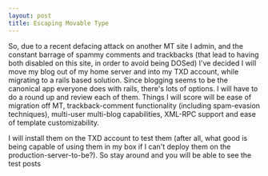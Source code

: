 ```yaml
---
layout: post
title: Escaping Movable Type
---
```


So, due to a recent defacing attack on another MT site I admin, and the constant barrage of spammy comments and trackbacks (that lead to having both disabled on this site, in order to avoid being DOSed) I've decided I will move my blog out of my home server and into my TXD account, while migrating to a rails based solution.
Since blogging seems to be the canonical app everyone does with rails, there's lots of options. I will have to do a round up and review each of them. Things I will score will be ease of migration off MT, trackback-comment functionality (including spam-evasion techniques), multi-user multi-blog capabilities, XML-RPC support and ease of template customizability.

I will install them on the TXD account to test them (after all, what good is being capable of using them in my box if I can't deploy them on the production-server-to-be?). So stay around and you will be able to see the test posts
